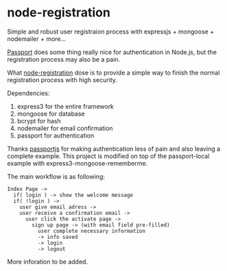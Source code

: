 node-registration
=================

Simple and robust user registraion process with expressjs + mongoose + nodemailer + more...

[Passport](http://passportjs.org) does some thing really nice for authentication in Node.js, but the registration process may also be a pain. 

What [node-registration](https://github.com/xufeng123/node-registration) dose is to provide a simple way to finish the normal registration process with high security.

Dependencies:

1. express3 for the entire framework
2. mongoose for database
3. bcrypt for hash
4. nodemailer for email confirmation 
5. passport for authentication

Thanks [passportjs](http://passportjs.org) for making authentication less of pain and also leaving a complete example. This project is modified on top of the passport-local example with express3-mongoose-rememberme.

The main workflow is as following:

```
Index Page -> 
  if( login ) -> show the welcome message
  if( !login ) ->
    user give email adress ->
    user receive a confirmation email ->
      user click the activate page ->
        sign up page -> (with email field pre-filled)
          user complete necessary information
          -> info saved
          -> login
          -> logout
```
More inforation to be added.


